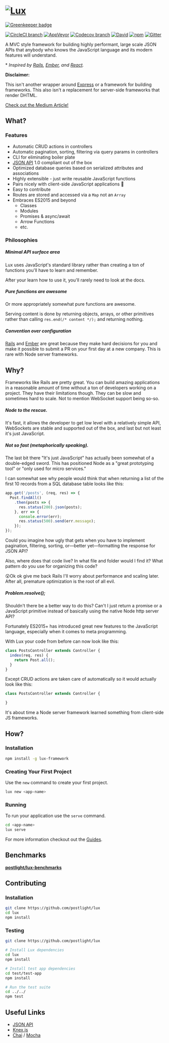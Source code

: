 # [![Lux](https://lux.postlight.com/src/components/Sidebar/logo.svg)](https://lux.postlight.com)

[![Greenkeeper badge](https://badges.greenkeeper.io/postlight/lux.svg)](https://greenkeeper.io/)

[![CircleCI branch](https://img.shields.io/circleci/project/github/postlight/lux/master.svg?style=flat-square)](https://circleci.com/gh/postlight/lux/tree/master) [![AppVeyor](https://img.shields.io/appveyor/ci/zacharygolba/lux/master.svg?style=flat-square)](https://ci.appveyor.com/project/zacharygolba/lux/branch/master) [![Codecov branch](https://img.shields.io/codecov/c/github/postlight/lux/master.svg?style=flat-square)](https://codecov.io/gh/postlight/lux)
 [![David](https://img.shields.io/david/postlight/lux.svg?style=flat-square)](https://david-dm.org/postlight/lux) [![npm](https://img.shields.io/npm/v/lux-framework.svg?style=flat-square)](https://www.npmjs.com/package/lux-framework) [![Gitter](https://img.shields.io/gitter/room/postlight/lux.svg?style=flat-square)](https://gitter.im/postlight/lux)

A MVC style framework for building highly performant, large scale JSON APIs that anybody who knows the JavaScript language and its modern features will understand.

\* _Inspired by [Rails](https://github.com/rails/rails/), [Ember](http://emberjs.com/), and [React](https://facebook.github.io/react/)._

**Disclaimer:**

This isn't another wrapper around [Express](http://expressjs.com/) or a framework for building frameworks. This also isn't a replacement for server-side frameworks that render DHTML.

[Check out the Medium Article!](https://trackchanges.postlight.com/not-another-node-js-framework-33103ebeedf8)

## What?

### Features

*   Automatic CRUD actions in controllers
*   Automatic pagination, sorting, filtering via query params in controllers
*   CLI for eliminating boiler plate
*   [JSON API](http://jsonapi.org/) 1.0 compliant out of the box
*   Optimized database queries based on serialized attributes and associations
*   Highly extensible - just write reusable JavaScript functions
*   Pairs nicely with client-side JavaScript applications 🍷
*   Easy to contribute
*   Routes are stored and accessed via a `Map` not an `Array`
*   Embraces ES2015 and beyond
    *   Classes
    *   Modules
    *   Promises & async/await
    *   Arrow Functions
    *   etc.


### Philosophies

##### Minimal API surface area

Lux uses JavaScript's standard library rather than creating a ton of functions you'll have to learn and remember.

After your learn how to use it, you'll rarely need to look at the docs.

##### Pure functions are awesome

Or more appropriately somewhat pure functions are awesome.

Serving content is done by returning objects, arrays, or other primitives rather than calling `res.end(/* content */);` and returning nothing.

##### Convention over configuration

[Rails](http://rubyonrails.org/) and [Ember](http://emberjs.com/) are great because they make hard decisions for you and make it possible to submit a PR on your first day at a new company. This is rare with Node server frameworks.


## Why?

Frameworks like Rails are pretty great. You can build amazing applications in a reasonable amount of time without a ton of developers working on a project. They have their limitations though. They can be slow and sometimes hard to scale. Not to mention WebSocket support being so-so.

##### Node to the rescue.

It's fast, it allows the developer to get low level with a relatively simple API, WebSockets are stable and supported out of the box, and last but not least it's just JavaScript.

##### Not so fast (metaphorically speaking).

The last bit there "It's just JavaScript" has actually been somewhat of a double-edged sword. This has positioned Node as a "great prototyping tool" or "only used for micro services."

I can somewhat see why people would think that when returning a list of the first 10 records from a SQL database table looks like this:

```javascript
app.get('/posts', (req, res) => {
  Post.findAll()
    .then(posts => {
      res.status(200).json(posts);
    }, err => {
      console.error(err);
      res.status(500).send(err.message);
    });
});
```

Could you imagine how ugly that gets when you have to implement pagination, filtering, sorting, or—better yet—formatting the response for JSON API?

Also, where does that code live? In what file and folder would I find it? What pattern do you use for organizing this code?

😲Ok ok give me back Rails I'll worry about performance and scaling later. After all, premature optimization is the root of all evil.

##### Problem.resolve();

Shouldn't there be a better way to do this? Can't I just return a promise or a JavaScript primitive instead of basically using the native Node http server API?

Fortunately ES2015+ has introduced great new features to the JavaScript language, especially when it comes to meta programming.

With Lux your code from before can now look like this:

```javascript
class PostsController extends Controller {
  index(req, res) {
    return Post.all();
  }
}
```

Except CRUD actions are taken care of automatically so it would actually look like this:

```javascript
class PostsController extends Controller {

}
```

It's about time a Node server framework learned something from client-side JS frameworks.


## How?

### Installation

```bash
npm install -g lux-framework
```

### Creating Your First Project

Use the `new` command to create your first project.

```bash
lux new <app-name>
```

### Running

To run your application use the `serve` command.

```bash
cd <app-name>
lux serve
```

For more information checkout out the [Guides](https://lux.postlight.com/).


## Benchmarks

[**postlight/lux-benchmarks**](https://github.com/postlight/lux-benchmarks)


## Contributing

### Installation

```bash
git clone https://github.com/postlight/lux
cd lux
npm install
```

### Testing

```bash
git clone https://github.com/postlight/lux

# Install Lux dependencies
cd lux
npm install

# Install test app dependencies
cd test/test-app
npm install

# Run the test suite
cd ../../
npm test
```

## Useful Links

*   [JSON API](http://jsonapi.org/)
*   [Knex.js](http://knexjs.org/)
*   [Chai](http://chaijs.com/) / [Mocha](http://mochajs.org/)
